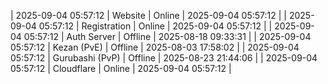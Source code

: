 | 2025-09-04 05:57:12 | Website | Online | 2025-09-04 05:57:12 |
| 2025-09-04 05:57:12 | Registration | Online | 2025-09-04 05:57:12 |
| 2025-09-04 05:57:12 | Auth Server | Offline | 2025-08-18 09:33:31 |
| 2025-09-04 05:57:12 | Kezan (PvE) | Offline | 2025-08-03 17:58:02 |
| 2025-09-04 05:57:12 | Gurubashi (PvP) | Offline | 2025-08-23 21:44:06 |
| 2025-09-04 05:57:12 | Cloudflare | Online | 2025-09-04 05:57:12 |
